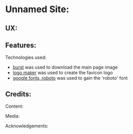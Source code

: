 Unnamed Site:
=============



UX:
---



Features:
---------



Technologies used:
* [burst](https://burst.shopify.com/) was used to download the main page image
* [logo maker](https://logomakr.com/) was used to create the favicon logo
* [google fonts, roboto](https://fonts.google.com/specimen/Roboto) was used to gain the 'roboto' font


Credits:
--------



Content:



Media:



Acknowledgements:


